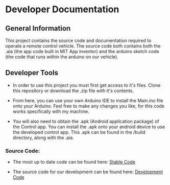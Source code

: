# Developer Documentation

## General Information

This project contains the source code and documentation required to operate a remote control vehicle. The source code both contains both the .aia (the app code built in MIT App inventor) and the arduino sketch code (the code that runs within the arduino on our vehicle). 

## Developer Tools

  - In order to use this project you must first get access to it's files. Clone this repository or download the .zip file with it's contents. 

- From here, you can use your own Arduino IDE to install the Main.ino file onto your Arduino. Feel free to make any changes you like, for this code works specifically with my machine.

- You will also need to obtain the .apk (Android application package) of the Control app. You can install the .apk onto your android device to use the developed control app. This .apk can be found in the /build directory, along with the .aia.


### Source Code:

- The most up to date code can be found here: [Stable Code](https://github.com/Risauce/Egen310ControlApp)

- The source code for our development can be found here: [Development Code](https://github.com/Risauce/Egen310ControlApp)

